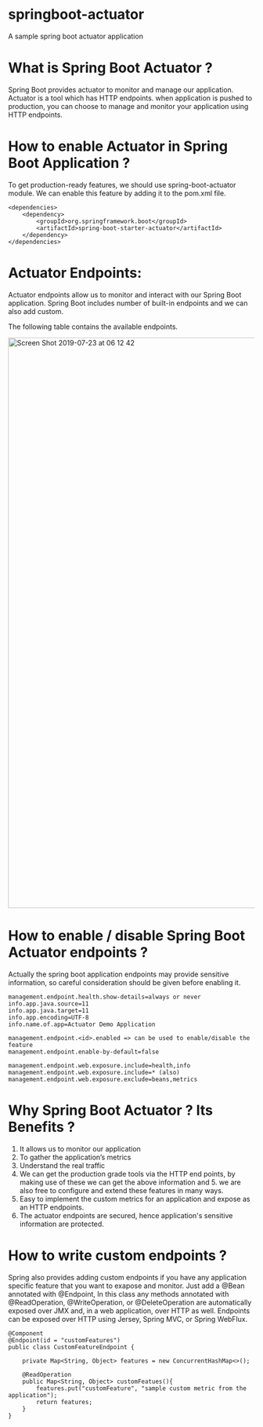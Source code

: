 # springboot-actuator
A sample spring boot actuator application

# What is Spring Boot Actuator ?
Spring Boot provides actuator to monitor and manage our application. Actuator is a tool which has HTTP endpoints. when application is pushed to production, you can choose to manage and monitor your application using HTTP endpoints.

# How to enable Actuator in Spring Boot Application ?

To get production-ready features, we should use spring-boot-actuator module. We can enable this feature by adding it to the pom.xml file.

```
<dependencies>  
    <dependency>  
        <groupId>org.springframework.boot</groupId>  
        <artifactId>spring-boot-starter-actuator</artifactId>  
    </dependency>  
</dependencies>  
```

# Actuator Endpoints:

Actuator endpoints allow us to monitor and interact with our Spring Boot application. Spring Boot includes number of built-in endpoints and we can also add custom.

The following table contains the available endpoints.

<img width="1163" alt="Screen Shot 2019-07-23 at 06 12 42" src="https://user-images.githubusercontent.com/30971809/61682192-f56aa600-ad10-11e9-807f-3512a1a6d906.png">

# How to enable / disable Spring Boot Actuator endpoints ?
Actually the spring boot application endpoints may provide sensitive information, so careful consideration should be given before enabling it.

```
management.endpoint.health.show-details=always or never
info.app.java.source=11
info.app.java.target=11
info.app.encoding=UTF-8
info.name.of.app=Actuator Demo Application

management.endpoint.<id>.enabled => can be used to enable/disable the feature
management.endpoint.enable-by-default=false

management.endpoint.web.exposure.include=health,info
management.endpoint.web.exposure.include=* (also)
management.endpoint.web.exposure.exclude=beans,metrics
```

# Why Spring Boot Actuator ? Its Benefits ?

1. It allows us to monitor our application
2. To gather the application’s metrics
3. Understand the real traffic
4. We can get the production grade tools via the HTTP end points, by making use of these we can get the above information and 5. we are also free to configure and extend these features in many ways.
6. Easy to implement the custom metrics for an application and expose as an HTTP endpoints.
7. The actuator endpoints are secured, hence application's sensitive information are protected.

# How to write custom endpoints ?

Spring also provides adding custom endpoints if you have any application specific feature that you want to exapose and monitor. Just add a @Bean annotated with @Endpoint, In this class any methods annotated with @ReadOperation, @WriteOperation, or @DeleteOperation are automatically exposed over JMX and, in a web application, over HTTP as well. Endpoints can be exposed over HTTP using Jersey, Spring MVC, or Spring WebFlux.

```
@Component
@Endpoint(id = "customFeatures")
public class CustomFeatureEndpoint {

    private Map<String, Object> features = new ConcurrentHashMap<>();

    @ReadOperation
    public Map<String, Object> customFeatues(){
        features.put("customFeature", "sample custom metric from the application");
        return features;
    }
}
```


